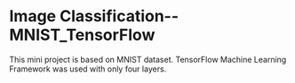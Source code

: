 # Image Classification--MNIST_TensorFlow

This mini project is based on MNIST dataset. TensorFlow Machine Learning Framework was used with only four layers. 
